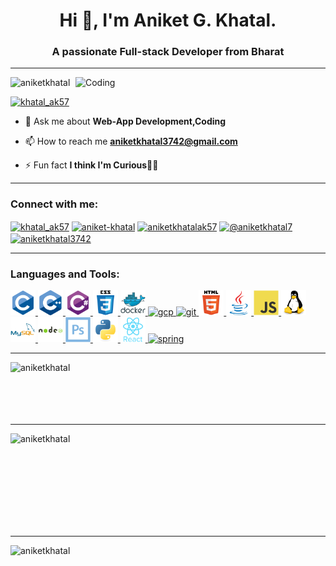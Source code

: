 <h1 align="center">Hi 👋, I'm Aniket G. Khatal.</h1>
<h3 align="center">A passionate Full-stack Developer from Bharat</h3><hr>

<img align="right" alt="Coding" width="400" src="https://hack.codingblocks.com/_nuxt/img/maingif.1646021.gif">

<p align="left"> <img src="https://komarev.com/ghpvc/?username=aniketkhatal&label=Profile%20views&color=0e75b6&style=flat" alt="aniketkhatal" /> </p>

<p align="left"> <a href="https://twitter.com/khatal_ak57" target="blank"><img src="https://img.shields.io/twitter/follow/khatal_ak57?logo=twitter&style=for-the-badge" alt="khatal_ak57" /></a> </p>

- 💬 Ask me about **Web-App Development,Coding**

- 📫 How to reach me **aniketkhatal3742@gmail.com**

- ⚡ Fun fact **I think I'm Curious🧐🧐**
<hr>
<h3 align="left">Connect with me:</h3>
<p align="left">
<a href="https://twitter.com/khatal_ak57" target="blank"><img align="center" src="https://raw.githubusercontent.com/rahuldkjain/github-profile-readme-generator/master/src/images/icons/Social/twitter.svg" alt="khatal_ak57" height="30" width="40" /></a>
<a href="https://linkedin.com/in/aniket-khatal" target="blank"><img align="center" src="https://raw.githubusercontent.com/rahuldkjain/github-profile-readme-generator/master/src/images/icons/Social/linked-in-alt.svg" alt="aniket-khatal" height="30" width="40" /></a>
<a href="https://instagram.com/aniketkhatalak57" target="blank"><img align="center" src="https://raw.githubusercontent.com/rahuldkjain/github-profile-readme-generator/master/src/images/icons/Social/instagram.svg" alt="aniketkhatalak57" height="30" width="40" /></a>
<a href="https://www.hackerrank.com/@aniketkhatal7" target="blank"><img align="center" src="https://raw.githubusercontent.com/rahuldkjain/github-profile-readme-generator/master/src/images/icons/Social/hackerrank.svg" alt="@aniketkhatal7" height="30" width="40" /></a>
<a href="https://auth.geeksforgeeks.org/user/aniketkhatal3742" target="blank"><img align="center" src="https://raw.githubusercontent.com/rahuldkjain/github-profile-readme-generator/master/src/images/icons/Social/geeks-for-geeks.svg" alt="aniketkhatal3742" height="30" width="40" /></a>
</p><hr>

<h3 align="left">Languages and Tools:</h3>
<p align="left"> <a href="https://www.cprogramming.com/" target="_blank" rel="noreferrer"> <img src="https://raw.githubusercontent.com/devicons/devicon/master/icons/c/c-original.svg" alt="c" width="40" height="40"/> </a> <a href="https://www.w3schools.com/cpp/" target="_blank" rel="noreferrer"> <img src="https://raw.githubusercontent.com/devicons/devicon/master/icons/cplusplus/cplusplus-original.svg" alt="cplusplus" width="40" height="40"/> </a> <a href="https://www.w3schools.com/cs/" target="_blank" rel="noreferrer"> <img src="https://raw.githubusercontent.com/devicons/devicon/master/icons/csharp/csharp-original.svg" alt="csharp" width="40" height="40"/> </a> <a href="https://www.w3schools.com/css/" target="_blank" rel="noreferrer"> <img src="https://raw.githubusercontent.com/devicons/devicon/master/icons/css3/css3-original-wordmark.svg" alt="css3" width="40" height="40"/> </a> <a href="https://www.docker.com/" target="_blank" rel="noreferrer"> <img src="https://raw.githubusercontent.com/devicons/devicon/master/icons/docker/docker-original-wordmark.svg" alt="docker" width="40" height="40"/> </a> <a href="https://cloud.google.com" target="_blank" rel="noreferrer"> <img src="https://www.vectorlogo.zone/logos/google_cloud/google_cloud-icon.svg" alt="gcp" width="40" height="40"/> </a> <a href="https://git-scm.com/" target="_blank" rel="noreferrer"> <img src="https://www.vectorlogo.zone/logos/git-scm/git-scm-icon.svg" alt="git" width="40" height="40"/> </a> <a href="https://www.w3.org/html/" target="_blank" rel="noreferrer"> <img src="https://raw.githubusercontent.com/devicons/devicon/master/icons/html5/html5-original-wordmark.svg" alt="html5" width="40" height="40"/> </a> <a href="https://www.java.com" target="_blank" rel="noreferrer"> <img src="https://raw.githubusercontent.com/devicons/devicon/master/icons/java/java-original.svg" alt="java" width="40" height="40"/> </a> <a href="https://developer.mozilla.org/en-US/docs/Web/JavaScript" target="_blank" rel="noreferrer"> <img src="https://raw.githubusercontent.com/devicons/devicon/master/icons/javascript/javascript-original.svg" alt="javascript" width="40" height="40"/> </a> <a href="https://www.linux.org/" target="_blank" rel="noreferrer"> <img src="https://raw.githubusercontent.com/devicons/devicon/master/icons/linux/linux-original.svg" alt="linux" width="40" height="40"/> </a> <a href="https://www.mysql.com/" target="_blank" rel="noreferrer"> <img src="https://raw.githubusercontent.com/devicons/devicon/master/icons/mysql/mysql-original-wordmark.svg" alt="mysql" width="40" height="40"/> </a> <a href="https://nodejs.org" target="_blank" rel="noreferrer"> <img src="https://raw.githubusercontent.com/devicons/devicon/master/icons/nodejs/nodejs-original-wordmark.svg" alt="nodejs" width="40" height="40"/> </a> <a href="https://www.photoshop.com/en" target="_blank" rel="noreferrer"> <img src="https://raw.githubusercontent.com/devicons/devicon/master/icons/photoshop/photoshop-line.svg" alt="photoshop" width="40" height="40"/> </a> <a href="https://www.python.org" target="_blank" rel="noreferrer"> <img src="https://raw.githubusercontent.com/devicons/devicon/master/icons/python/python-original.svg" alt="python" width="40" height="40"/> </a> <a href="https://reactjs.org/" target="_blank" rel="noreferrer"> <img src="https://raw.githubusercontent.com/devicons/devicon/master/icons/react/react-original-wordmark.svg" alt="react" width="40" height="40"/> </a> <a href="https://spring.io/" target="_blank" rel="noreferrer"> <img src="https://www.vectorlogo.zone/logos/springio/springio-icon.svg" alt="spring" width="40" height="40"/> </a> </p><hr>

<p><img align="left" src="https://github-readme-stats.vercel.app/api/top-langs?username=aniketkhatal&show_icons=true&locale=en&layout=compact" alt="aniketkhatal" /></p><br><br><br><br><br><hr>

<p>&nbsp;<img align="left" src="https://github-readme-stats.vercel.app/api?username=aniketkhatal&show_icons=true&locale=en" alt="aniketkhatal" /></p><br><br><br><br><br><br><br><hr>

<p><img align="left" src="https://github-readme-streak-stats.herokuapp.com/?user=aniketkhatal&" alt="aniketkhatal" /></p>
